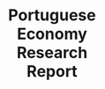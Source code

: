 ---
title: "Portuguese <br> Economy <br> Research <br> Report"
blogInfo: "This blog is dedicated to all research on the Portuguese economy. Members may submit published papers, books, book chapters, working/discussion papers, Ph.D. theses, and Masters’ dissertations for discussion or participate on the debate of someone else’s research."
headless: true
sidebarLinks:
    - title: Send your contribution
      url: "#"
    - title: Join the Network
      url: "https://docs.google.com/forms/d/e/1FAIpQLSf_XBpr7klTMwn_OR9aSNWFfmP9m663cqitoLqXwTidfNY9jQ/viewform"
    - title: Journal Website
      url: "https://pej.iseg.ulisboa.pt/"

---